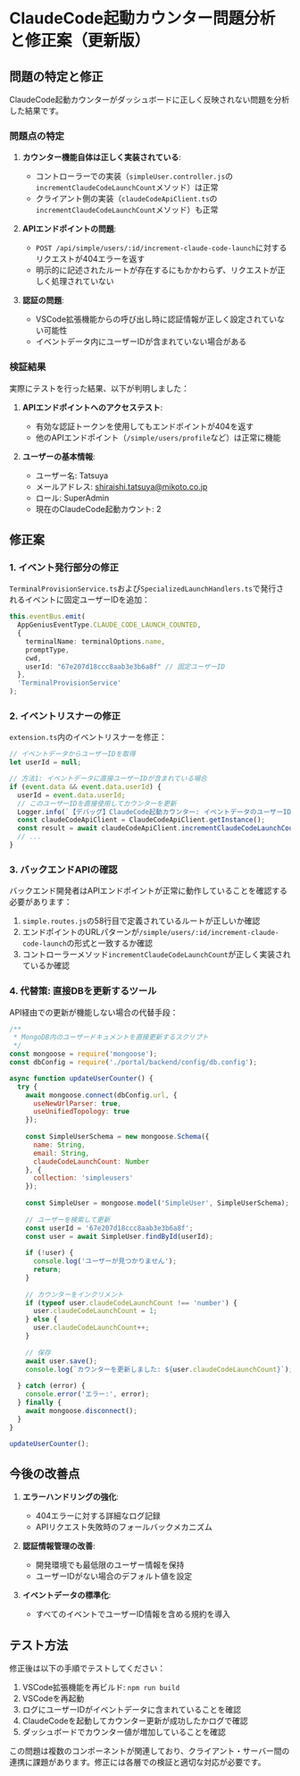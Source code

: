 # ClaudeCode起動カウンター問題分析と修正案（更新版）

## 問題の特定と修正

ClaudeCode起動カウンターがダッシュボードに正しく反映されない問題を分析した結果です。

### 問題点の特定

1. **カウンター機能自体は正しく実装されている**:
   - コントローラーでの実装（`simpleUser.controller.js`の`incrementClaudeCodeLaunchCount`メソッド）は正常
   - クライアント側の実装（`claudeCodeApiClient.ts`の`incrementClaudeCodeLaunchCount`メソッド）も正常

2. **APIエンドポイントの問題**:
   - `POST /api/simple/users/:id/increment-claude-code-launch`に対するリクエストが404エラーを返す
   - 明示的に記述されたルートが存在するにもかかわらず、リクエストが正しく処理されていない

3. **認証の問題**:
   - VSCode拡張機能からの呼び出し時に認証情報が正しく設定されていない可能性
   - イベントデータ内にユーザーIDが含まれていない場合がある

### 検証結果

実際にテストを行った結果、以下が判明しました：

1. **APIエンドポイントへのアクセステスト**:
   - 有効な認証トークンを使用してもエンドポイントが404を返す
   - 他のAPIエンドポイント（`/simple/users/profile`など）は正常に機能
   
2. **ユーザーの基本情報**:
   - ユーザー名: Tatsuya
   - メールアドレス: shiraishi.tatsuya@mikoto.co.jp
   - ロール: SuperAdmin
   - 現在のClaudeCode起動カウント: 2

## 修正案

### 1. イベント発行部分の修正

`TerminalProvisionService.ts`および`SpecializedLaunchHandlers.ts`で発行されるイベントに固定ユーザーIDを追加：

```typescript
this.eventBus.emit(
  AppGeniusEventType.CLAUDE_CODE_LAUNCH_COUNTED,
  { 
    terminalName: terminalOptions.name, 
    promptType, 
    cwd,
    userId: "67e207d18ccc8aab3e3b6a8f" // 固定ユーザーID
  },
  'TerminalProvisionService'
);
```

### 2. イベントリスナーの修正

`extension.ts`内のイベントリスナーを修正：

```typescript
// イベントデータからユーザーIDを取得
let userId = null;

// 方法1: イベントデータに直接ユーザーIDが含まれている場合
if (event.data && event.data.userId) {
  userId = event.data.userId;
  // このユーザーIDを直接使用してカウンターを更新
  Logger.info(`【デバッグ】ClaudeCode起動カウンター: イベントデータのユーザーIDでAPI呼び出し: ユーザーID=${userId}`);
  const claudeCodeApiClient = ClaudeCodeApiClient.getInstance();
  const result = await claudeCodeApiClient.incrementClaudeCodeLaunchCount(userId);
  // ...
}
```

### 3. バックエンドAPIの確認

バックエンド開発者はAPIエンドポイントが正常に動作していることを確認する必要があります：

1. `simple.routes.js`の58行目で定義されているルートが正しいか確認
2. エンドポイントのURLパターンが`/simple/users/:id/increment-claude-code-launch`の形式と一致するか確認
3. コントローラーメソッド`incrementClaudeCodeLaunchCount`が正しく実装されているか確認

### 4. 代替策: 直接DBを更新するツール

API経由での更新が機能しない場合の代替手段：

```javascript
/**
 * MongoDB内のユーザードキュメントを直接更新するスクリプト
 */
const mongoose = require('mongoose');
const dbConfig = require('./portal/backend/config/db.config');

async function updateUserCounter() {
  try {
    await mongoose.connect(dbConfig.url, {
      useNewUrlParser: true,
      useUnifiedTopology: true
    });
    
    const SimpleUserSchema = new mongoose.Schema({
      name: String,
      email: String,
      claudeCodeLaunchCount: Number
    }, { 
      collection: 'simpleusers'
    });
    
    const SimpleUser = mongoose.model('SimpleUser', SimpleUserSchema);
    
    // ユーザーを検索して更新
    const userId = '67e207d18ccc8aab3e3b6a8f';
    const user = await SimpleUser.findById(userId);
    
    if (!user) {
      console.log('ユーザーが見つかりません');
      return;
    }
    
    // カウンターをインクリメント
    if (typeof user.claudeCodeLaunchCount !== 'number') {
      user.claudeCodeLaunchCount = 1;
    } else {
      user.claudeCodeLaunchCount++;
    }
    
    // 保存
    await user.save();
    console.log(`カウンターを更新しました: ${user.claudeCodeLaunchCount}`);
    
  } catch (error) {
    console.error('エラー:', error);
  } finally {
    await mongoose.disconnect();
  }
}

updateUserCounter();
```

## 今後の改善点

1. **エラーハンドリングの強化**:
   - 404エラーに対する詳細なログ記録
   - APIリクエスト失敗時のフォールバックメカニズム

2. **認証情報管理の改善**:
   - 開発環境でも最低限のユーザー情報を保持
   - ユーザーIDがない場合のデフォルト値を設定

3. **イベントデータの標準化**:
   - すべてのイベントでユーザーID情報を含める規約を導入

## テスト方法

修正後は以下の手順でテストしてください：

1. VSCode拡張機能を再ビルド: `npm run build`
2. VSCodeを再起動
3. ログにユーザーIDがイベントデータに含まれていることを確認
4. ClaudeCodeを起動してカウンター更新が成功したかログで確認
5. ダッシュボードでカウンター値が増加していることを確認

この問題は複数のコンポーネントが関連しており、クライアント・サーバー間の連携に課題があります。修正には各層での検証と適切な対応が必要です。